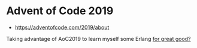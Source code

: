 # Advent of Code 2019

- https://adventofcode.com/2019/about

Taking advantage of AoC2019 to learn myself some Erlang [for great good?](https://learnyousomeerlang.com/content)

